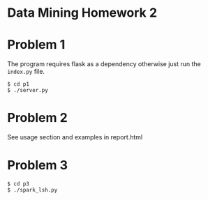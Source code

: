 # Data Mining Homework 2

# Problem 1

The program requires flask as a dependency otherwise just run the
`index.py` file.

```
$ cd p1
$ ./server.py
```

# Problem 2

See usage section and examples in report.html

# Problem 3

```
$ cd p3
$ ./spark_lsh.py
```
